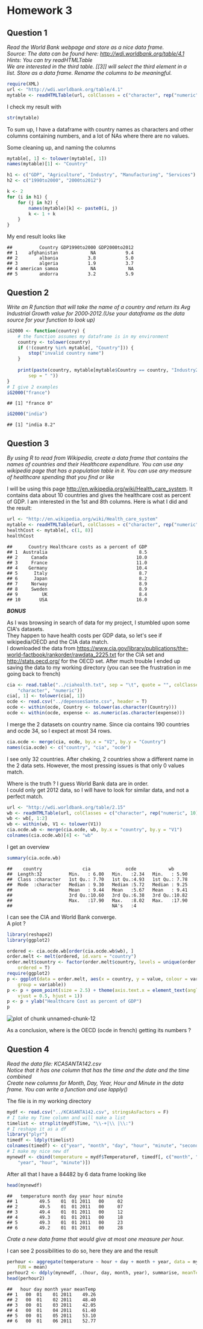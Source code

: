 Homework 3
========================================================


Question 1
----------------
*Read  the  World  Bank  webpage  and  store  as  a  nice  data  frame.*  
*Source:  The  data  can  be  found  here: http://wdi.worldbank.org/table/4.1*  
*Hints:  You  can  try  readHTMLTable*  
*We  are  interested  in  the  third  table. [[3]]  will  select  the  third  element  in  a list.  Store  as  a  data  frame.  Rename  the  columns  to  be  meaningful.* 


```r
require(XML)
url <- "http://wdi.worldbank.org/table/4.1"
mytable <- readHTMLTable(url, colClasses = c("character", rep("numeric", 10)))[[3]]
```

I check my result with

```r
str(mytable)
```

To sum up, I have a dataframe with country names as characters and other columns containing numbers, and a lot of NAs where there are no values.

Some cleaning up, and naming the columns

```r
mytable[, 1] <- tolower(mytable[, 1])
names(mytable)[1] <- "Country"

h1 <- c("GDP", "Agriculture", "Industry", "Manufacturing", "Services")
h2 <- c("1990to2000", "2000to2012")

k <- 2
for (i in h1) {
    for (j in h2) {
        names(mytable)[k] <- paste0(i, j)
        k <- 1 + k
    }
}
```

My end result looks like

```
##          Country GDP1990to2000 GDP2000to2012
## 1    afghanistan            NA           9.4
## 2        albania           3.8           5.0
## 3        algeria           1.9           3.7
## 4 american samoa            NA            NA
## 5        andorra           3.2           5.9
```


Question 2
-----------
*Write  an  R  function  that  will  take  the name of  a  country  and  return  its  Avg Industrial  Growth  value for 2000‐2012.(Use your dataframe as the data source for your function to look up)*


```r
iG2000 <- function(country) {
    # the function assumes my dataframe is in my environment
    country <- tolower(country)
    if (!(country %in% mytable[, "Country"])) {
        stop("invalid country name")
    }
    
    print(paste(country, mytable[mytable$Country == country, "Industry2000to2012"], 
        sep = " "))
}
# I give 2 examples
iG2000("france")
```

```
## [1] "france 0"
```

```r
iG2000("india")
```

```
## [1] "india 8.2"
```


Question 3
----------------
*By  using  R  to  read  from Wikipedia,  create  a  data  frame  that  contains the names  of  countries and  their Healthcare  expenditure.  You  can  use  any wikipedia page  that  has  a  population  table  in  it. You  can  use any measure  of  healthcare  spending  that  you  find or  like*

I will be using this page http://en.wikipedia.org/wiki/Health_care_system. It contains data about 10 countries and gives the healthcare cost as percent of GDP. I am interested in the 1st and 8th columns.
Here is what I did and the result:

```r
url <- "http://en.wikipedia.org/wiki/Health_care_system"
mytable <- readHTMLTable(url, colClasses = c("character", rep("numeric", 9)))[[1]]
healthCost <- mytable[, c(1, 8)]
healthCost
```

```
##      Country Healthcare costs as a percent of GDP
## 1  Australia                                  8.5
## 2     Canada                                 10.0
## 3     France                                 11.0
## 4    Germany                                 10.4
## 5      Italy                                  8.7
## 6      Japan                                  8.2
## 7     Norway                                  8.9
## 8     Sweden                                  8.9
## 9         UK                                  8.4
## 10       USA                                 16.0
```



***BONUS***  

As I was browsing in search of data for my project, I stumbled upon some CIA's datasets.  
They happen to have health costs per GDP data, so let's see if wikipedia/OECD and the CIA data match.  
I downloaded the data from https://www.cia.gov/library/publications/the-world-factbook/rankorder/rawdata_2225.txt for the CIA set and http://stats.oecd.org/ for the OECD set.
After much trouble I ended up saving the data to my working directory (you can see the frustration in me going back to french)

```r
cia <- read.table("../ciahealth.txt", sep = "\t", quote = "", colClasses = c("NULL", 
    "character", "numeric"))
cia[, 1] <- tolower(cia[, 1])
ocde <- read.csv("../depensesSante.csv", header = T)
ocde <- within(ocde, Country <- tolower(as.character(Country)))
ocde <- within(ocde, expense <- as.numeric(as.character(expense)))
```

I merge the 2 datasets on country name. Since cia contains 190 countries and ocde 34, so I expect at most 34 rows.

```r
cia.ocde <- merge(cia, ocde, by.x = "V2", by.y = "Country")
names(cia.ocde) <- c("country", "cia", "ocde")
```

I see only 32 countries.
After cheking, 2 countries show a different name in the 2 data sets.
However, the most pressing issues is that only 0 values match.

Where is the truth ? I guess World Bank data are in order.  
I could only get 2012 data, so I will have to look for similar data, and not a perfect match.

```r
url <- "http://wdi.worldbank.org/table/2.15"
wb <- readHTMLTable(url, colClasses = c("character", rep("numeric", 10)), which = 3)
wb <- wb[, 1:2]
wb <- within(wb, V1 <- tolower(V1))
cia.ocde.wb <- merge(cia.ocde, wb, by.x = "country", by.y = "V1")
colnames(cia.ocde.wb)[4] <- "wb"
```

I get an overview

```r
summary(cia.ocde.wb)
```

```
##    country               cia             ocde            wb       
##  Length:32          Min.   : 6.00   Min.   :2.34   Min.   : 5.90  
##  Class :character   1st Qu.: 7.70   1st Qu.:4.93   1st Qu.: 7.78  
##  Mode  :character   Median : 9.30   Median :5.72   Median : 9.25  
##                     Mean   : 9.44   Mean   :5.67   Mean   : 9.41  
##                     3rd Qu.:10.60   3rd Qu.:6.38   3rd Qu.:10.82  
##                     Max.   :17.90   Max.   :8.02   Max.   :17.90  
##                                     NA's   :4
```

I can see the CIA and World Bank converge.  
A plot ?

```r
library(reshape2)
library(ggplot2)
```



```r
ordered <- cia.ocde.wb[order(cia.ocde.wb$wb), ]
order.melt <- melt(ordered, id.vars = "country")
order.melt$country <- factor(order.melt$country, levels = unique(order.melt$country), 
    ordered = T)
require(ggplot2)
p <- ggplot(data = order.melt, aes(x = country, y = value, colour = variable, 
    group = variable))
p <- p + geom_point(size = 2.5) + theme(axis.text.x = element_text(angle = 90, 
    vjust = 0.5, hjust = 1))
p <- p + ylab("Healthcare Cost as percent of GDP")
p
```

![plot of chunk unnamed-chunk-12](unnamed-chunk-12.png) 

As a conclusion, where is the OECD (ocde in french) getting its numbers ?

Question 4
------------
*Read the data file: KCASANTA142.csv*  
*Notice	that it	has	one	column	that	has	the	time and	the	date	and	the	time combined*	
*Create	new	columns	for	Month,	Day,	Year,	Hour	and	Minute	in	the	data	frame.*	
*You	can	write	a	function	and	use	lapply()*	

The file is in my working directory

```r
mydf <- read.csv("../KCASANTA142.csv", stringsAsFactors = F)
# I take my Time column and will make a list
timelist <- strsplit(mydf$Time, "\\-+|\\ |\\:")
# I reshape it as a df
library("plyr")
timedf <- ldply(timelist)
colnames(timedf) <- c("year", "month", "day", "hour", "minute", "second")
# I make my nice new df
mynewdf <- cbind(temperature = mydf$TemperatureF, timedf[, c("month", "day", 
    "year", "hour", "minute")])
```

After all that I have a 84482 by 6 data frame looking like

```r
head(mynewdf)
```

```
##   temperature month day year hour minute
## 1        49.5    01  01 2011   00     02
## 2        49.5    01  01 2011   00     07
## 3        49.4    01  01 2011   00     12
## 4        49.3    01  01 2011   00     18
## 5        49.3    01  01 2011   00     23
## 6        49.2    01  01 2011   00     28
```


*Crate a new data frame that would give at most one measure per hour.*

I can see 2 possibilities to do so, here they are and the result

```r
perhour <- aggregate(temperature ~ hour + day + month + year, data = mynewdf, 
    FUN = mean)
perhour2 <- ddply(mynewdf, .(hour, day, month, year), summarise, meanTemp = mean(temperature))
head(perhour2)
```

```
##   hour day month year meanTemp
## 1   00  01    01 2011    49.26
## 2   00  01    02 2011    48.40
## 3   00  01    03 2011    42.05
## 4   00  01    04 2011    61.40
## 5   00  01    05 2011    53.10
## 6   00  01    06 2011    52.77
```

